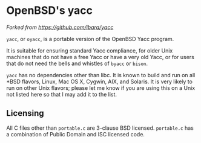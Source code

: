 OpenBSD's yacc 
==============

*Forked from https://github.com/ibara/yacc*

`yacc`, or `oyacc`, is a portable version of the OpenBSD Yacc program.

It is suitable for ensuring standard Yacc compliance, for older Unix machines
that do not have a free Yacc or have a very old Yacc, or for users that do not
need the bells and whistles of `byacc` or `bison`.

`yacc` has no dependencies other than libc. It is known to build and run on all
*BSD flavors, Linux, Mac OS X, Cygwin, AIX, and Solaris. It is very likely to
run on other Unix flavors; please let me know if you are using this on a Unix
not listed here so that I may add it to the list.

Licensing
---------
All C files other than `portable.c` are 3-clause BSD licensed.
`portable.c` has a combination of Public Domain and ISC licensed code.
